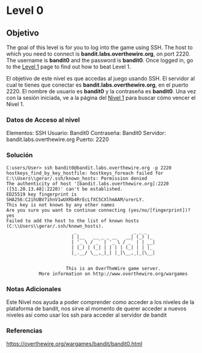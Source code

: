 # Level 0
## Objetivo
The goal of this level is for you to log into the game using SSH. The host to which you need to connect is **bandit.labs.overthewire.org**, on port 2220. The username is **bandit0** and the password is **bandit0**. Once logged in, go to the [Level 1](https://overthewire.org/wargames/bandit/bandit1.html) page to find out how to beat Level 1.

El objetivo de este nivel es que accedas al juego usando SSH. El servidor al cual te tienes que conectar es **bandit.labs.overthewire.org**, en el puerto 2220. El nombre de usuario es **bandit0** y la contraseña es **bandit0**. Una vez con la sesión iniciada, ve a la página del [Nivel 1](https://overthewire.org/wargames/bandit/bandit1.html) para buscar cómo vencer el Nivel 1.
### Datos de Acceso al nivel
Elementos: SSH
Usuario: Bandit0
Contraseña: Bandit0
Servidor: bandit.labs.overthewire.org
Puerto: 2220
### Solución
```
C:users/User> ssh bandit0@bandit.labs.overthewire.org -p 2220
hostkeys_find_by_key_hostfile: hostkeys_foreach failed for C:\\Users\\gerar/.ssh/known_hosts: Permission denied
The authenticity of host '[bandit.labs.overthewire.org]:2220 ([51.20.13.48]:2220)' can't be established.
ED25519 key fingerprint is SHA256:C2ihUBV7ihnV1wUXRb4RrEcLfXC5CXlhmAAM/urerLY.
This key is not known by any other names
Are you sure you want to continue connecting (yes/no/[fingerprint])? yes
Failed to add the host to the list of known hosts (C:\\Users\\gerar/.ssh/known_hosts).
                         _                     _ _ _
                        | |__   __ _ _ __   __| (_) |_
                        | '_ \ / _` | '_ \ / _` | | __|
                        | |_) | (_| | | | | (_| | | |_
                        |_.__/ \__,_|_| |_|\__,_|_|\__|


                      This is an OverTheWire game server.
            More information on http://www.overthewire.org/wargames
```
### Notas Adicionales
Este Nivel nos ayuda a poder comprender como acceder a los niveles de la plataforma de bandit, nos sirve al momento de querer acceder a nuevos niveles así como usar los ssh para acceder al servidor de bandit

### Referencias
https://overthewire.org/wargames/bandit/bandit0.html

